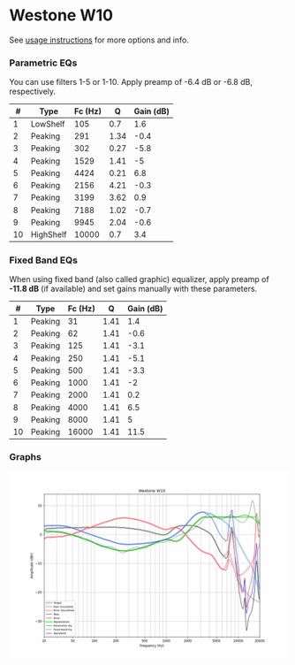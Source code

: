 # Westone W10
See [usage instructions](https://github.com/jaakkopasanen/AutoEq#usage) for more options and info.

### Parametric EQs
You can use filters 1-5 or 1-10. Apply preamp of -6.4 dB or -6.8 dB, respectively.

|   # | Type      |   Fc (Hz) |    Q |   Gain (dB) |
|-----|-----------|-----------|------|-------------|
|   1 | LowShelf  |       105 | 0.7  |         1.6 |
|   2 | Peaking   |       291 | 1.34 |        -0.4 |
|   3 | Peaking   |       302 | 0.27 |        -5.8 |
|   4 | Peaking   |      1529 | 1.41 |        -5   |
|   5 | Peaking   |      4424 | 0.21 |         6.8 |
|   6 | Peaking   |      2156 | 4.21 |        -0.3 |
|   7 | Peaking   |      3199 | 3.62 |         0.9 |
|   8 | Peaking   |      7188 | 1.02 |        -0.7 |
|   9 | Peaking   |      9945 | 2.04 |        -0.6 |
|  10 | HighShelf |     10000 | 0.7  |         3.4 |

### Fixed Band EQs
When using fixed band (also called graphic) equalizer, apply preamp of **-11.8 dB** (if available) and set gains manually with these parameters.

|   # | Type    |   Fc (Hz) |    Q |   Gain (dB) |
|-----|---------|-----------|------|-------------|
|   1 | Peaking |        31 | 1.41 |         1.4 |
|   2 | Peaking |        62 | 1.41 |        -0.6 |
|   3 | Peaking |       125 | 1.41 |        -3.1 |
|   4 | Peaking |       250 | 1.41 |        -5.1 |
|   5 | Peaking |       500 | 1.41 |        -3.3 |
|   6 | Peaking |      1000 | 1.41 |        -2   |
|   7 | Peaking |      2000 | 1.41 |         0.2 |
|   8 | Peaking |      4000 | 1.41 |         6.5 |
|   9 | Peaking |      8000 | 1.41 |         5   |
|  10 | Peaking |     16000 | 1.41 |        11.5 |

### Graphs
![](./Westone%20W10.png)
